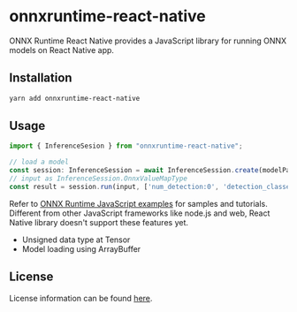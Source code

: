 # onnxruntime-react-native

ONNX Runtime React Native provides a JavaScript library for running ONNX models on React Native app.

## Installation

```sh
yarn add onnxruntime-react-native
```

## Usage

```js
import { InferenceSesion } from "onnxruntime-react-native";

// load a model
const session: InferenceSession = await InferenceSession.create(modelPath);
// input as InferenceSession.OnnxValueMapType
const result = session.run(input, ['num_detection:0', 'detection_classes:0'])
```

Refer to [ONNX Runtime JavaScript examples](https://github.com/microsoft/onnxruntime-inference-examples/js) for samples and tutorials. Different from other JavaScript frameworks like node.js and web, React Native library doesn't support these features yet.

- Unsigned data type at Tensor
- Model loading using ArrayBuffer

## License

License information can be found [here](https://github.com/microsoft/onnxruntime/blob/master/README.md#license).
